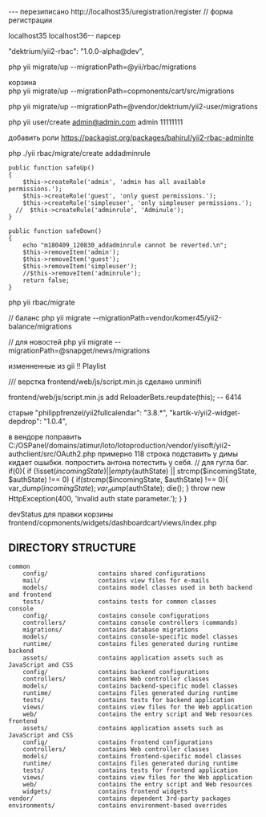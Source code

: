 

 
  
--- перезиписано
http://localhost35/uregistration/register   // форма регистрации  
  
  
  
  
localhost35
localhost36-- парсер

"dektrium/yii2-rbac": "1.0.0-alpha@dev",


php yii migrate/up --migrationPath=@yii/rbac/migrations

корзина  
php yii migrate/up --migrationPath=copmonents/cart/src/migrations




php yii migrate/up --migrationPath=@vendor/dektrium/yii2-user/migrations


php yii user/create admin@admin.com admin 11111111


добавить роли
https://packagist.org/packages/bahirul/yii2-rbac-adminlte




php ./yii rbac/migrate/create addadminrule

    public function safeUp()
    {
        $this->createRole('admin', 'admin has all available permissions.');
        $this->createRole('guest', 'only guest permissions.');
        $this->createRole('simpleuser', 'only simpleuser permissions.');
      //  $this->createRule('adminrule', 'Adminule');
    }
    
    public function safeDown()
    {
        echo "m180409_120830_addadminrule cannot be reverted.\n";
        $this->removeItem('admin');
        $this->removeItem('guest');
        $this->removeItem('simpleuser');
        //$this->removeItem('adminrule');
        return false;
    }

php yii rbac/migrate
    


// баланс
php yii migrate --migrationPath=vendor/komer45/yii2-balance/migrations


// для новостей
php yii migrate --migrationPath=@snapget/news/migrations


изменненные из gii !!
Playlist





/// верстка
frontend/web/js/script.min.js сделано unminifi

frontend/web/js/script.min.js   add    ReloaderBets.reupdate(this);  -- 6414




старые
        "philippfrenzel/yii2fullcalendar": "3.8.*",
        "kartik-v/yii2-widget-depdrop": "1.0.4",







в вендоре поправить
C:/OSPanel/domains/atimur/loto/lotoproduction/vendor/yiisoft/yii2-authclient/src/OAuth2.php
примерно 118 строка
подставить у димы кидает ошыбки. попростить антона потестить у себя.
           // для гугла баг.
            if(0){
                if (!isset($incomingState) || empty($authState) || strcmp($incomingState, $authState) !== 0) {
                    if(strcmp($incomingState, $authState) !== 0){
                        var_dump($incomingState);
                        var_dump($authState);
                        die();
                    }
                    throw new HttpException(400, 'Invalid auth state parameter.');
                }
            }







devStatus для правки корзины
frontend/copmonents/widgets/dashboardcart/views/index.php





DIRECTORY STRUCTURE
-------------------

```
common
    config/              contains shared configurations
    mail/                contains view files for e-mails
    models/              contains model classes used in both backend and frontend
    tests/               contains tests for common classes    
console
    config/              contains console configurations
    controllers/         contains console controllers (commands)
    migrations/          contains database migrations
    models/              contains console-specific model classes
    runtime/             contains files generated during runtime
backend
    assets/              contains application assets such as JavaScript and CSS
    config/              contains backend configurations
    controllers/         contains Web controller classes
    models/              contains backend-specific model classes
    runtime/             contains files generated during runtime
    tests/               contains tests for backend application    
    views/               contains view files for the Web application
    web/                 contains the entry script and Web resources
frontend
    assets/              contains application assets such as JavaScript and CSS
    config/              contains frontend configurations
    controllers/         contains Web controller classes
    models/              contains frontend-specific model classes
    runtime/             contains files generated during runtime
    tests/               contains tests for frontend application
    views/               contains view files for the Web application
    web/                 contains the entry script and Web resources
    widgets/             contains frontend widgets
vendor/                  contains dependent 3rd-party packages
environments/            contains environment-based overrides
```
